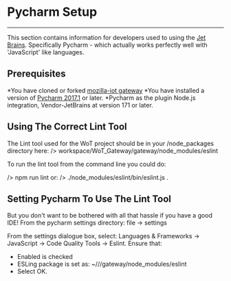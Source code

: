 # Pycharm Setup

***


This section contains information for developers used to using the [Jet Brains](https://www.jetbrains.com/). Specifically Pycharm - which actually works perfectly well with 'JavaScript' like languages. 

## Prerequisites
*You have cloned or forked [mozilla-iot gateway](https://github.com/mozilla-iot/gateway)
*You have installed a version of [Pycharm 2017.1](https://www.jetbrains.com/pycharm/?fromMenu) or later.
*Pycharm as the plugin Node.js integration, Vendor-JetBrains at version 171 or later.


## Using The Correct Lint Tool

The Lint tool used for the WoT project should be in your /node_packages directory here:
   /> workspace/WoT_Gateway/gateway/node_modules/eslint

To run the lint tool from the command line you could do:

   /> npm run lint
or:
   /> ./node_modules/eslint/bin/eslint.js .

## Setting Pycharm To Use The Lint Tool

But you don't want to be bothered with all that hassle if you have a good IDE! 
From the pycharm settings directory: file -> settings

From the settings dialogue box, select: Languages & Frameworks -> JavaScript -> Code Quality Tools -> Eslint.
Ensure that:
* Enabled is checked
* ESLing package is set as: ~/<your workspace>/<your directory>/gateway/node_modules/eslint
* Select OK.





